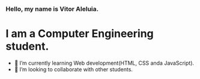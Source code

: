 ### Hello, my name is Vitor Aleluia. 

# I am a Computer Engineering student.

- 🌱 I’m currently learning Web development(HTML, CSS anda JavaScript).
- 👯 I’m looking to collaborate with other students.
